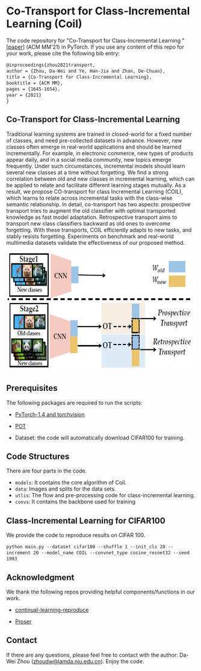 
# Co-Transport for Class-Incremental Learning  (Coil)

The code repository for "Co-Transport for Class-Incremental Learning
" [[paper]](http://arxiv.org/abs/2107.12654) (ACM MM'21) in PyTorch. If you use any content of this repo for your work, please cite the following bib entry:

    @inproceedings{zhou2021transport,
    author = {Zhou, Da-Wei and Ye, Han-Jia and Zhan, De-Chuan},
    title = {Co-Transport for Class-Incremental Learning},
    booktitle = {ACM MM},
    pages = {1645-1654},
    year = {2021}
    }

## Co-Transport for Class-Incremental Learning


Traditional learning systems are trained in closed-world for a fixed number of classes, and need pre-collected datasets in advance. However, new classes often emerge in real-world applications and should be learned incrementally. For example, in electronic commerce, new types of products appear daily, and in a social media community, new topics emerge frequently. Under such circumstances, incremental models should learn several new classes at a time without forgetting. We find a strong correlation between old and new classes in incremental learning, which can be applied to relate and facilitate different learning stages mutually. As a result, we propose CO-transport for class Incremental Learning (COIL), which learns to relate across incremental tasks with the class-wise semantic relationship. In detail, co-transport has two aspects: prospective transport tries to augment the old classifier with optimal transported knowledge as fast model adaptation. Retrospective transport aims to transport new class classifiers backward as old ones to overcome forgetting. With these transports, COIL efficiently adapts to new tasks, and stably resists forgetting. Experiments on benchmark and real-world multimedia datasets validate the effectiveness of our proposed method.

<img src='imgs/coil.png' width='700' height='320'>

## Prerequisites

The following packages are required to run the scripts:

- [PyTorch-1.4 and torchvision](https://pytorch.org)

- [POT](https://github.com/PythonOT/POT)

- Dataset: the code will automatically download CIFAR100 for training. 




## Code Structures
There are four parts in the code.
 - `models`: It contains the core algorithm of Coil.
 - `data`: Images and splits for the data sets.
 - `utlis`: The flow and pre-processing code for class-incremental learning.
- `convs`: It contains the backbone used for training
 
## Class-Incremental Learning for CIFAR100
We provide the code to reproduce results on CIFAR 100.
  ```
  python main.py --dataset cifar100 --shuffle 1 --init_cls 20 --increment 20 --model_name COIL --convnet_type cosine_resnet32 --seed 1993
  ```
  
  
## Acknowledgment
We thank the following repos providing helpful components/functions in our work.
- [continual-learning-reproduce](https://github.com/zhchuu/continual-learning-reproduce)

- [Proser](https://github.com/zhoudw-zdw/CVPR21-Proser)



## Contact 
If there are any questions, please feel free to contact with the author:  Da-Wei Zhou (zhoudw@lamda.nju.edu.cn). Enjoy the code.
